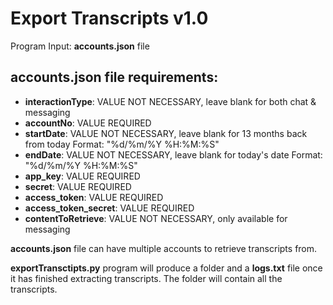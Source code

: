 # Export Transcripts v1.0

Program Input: **accounts.json** file

## **accounts.json file requirements:**

* **interactionType**: 	VALUE NOT NECESSARY, leave blank for both chat & messaging
* **accountNo**: 	  	VALUE REQUIRED
* **startDate**: 	  	VALUE NOT NECESSARY, leave blank for 13 months back from today Format: "%d/%m/%Y %H:%M:%S"
* **endDate**: 		VALUE NOT NECESSARY, leave blank for today's date Format: "%d/%m/%Y %H:%M:%S"
* **app_key**:		VALUE REQUIRED
* **secret**: 		VALUE REQUIRED
* **access_token**: 	  	VALUE REQUIRED
* **access_token_secret**: 	VALUE REQUIRED
* **contentToRetrieve**: 	VALUE NOT NECESSARY, only available for messaging

**accounts.json** file can have multiple accounts to retrieve transcripts from.

**exportTransctipts.py** program will produce a folder and a **logs.txt** file once it has finished extracting transcripts. The folder will contain all the transcripts.